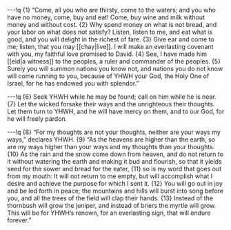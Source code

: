 ---!q
{1} “Come, all you who are thirsty,
come to the waters;
and you who have no money,
come, buy and eat!
Come, buy wine and milk
without money and without cost.
{2} Why spend money on what is not bread,
and your labor on what does not satisfy?
Listen, listen to me, and eat what is good,
and you will delight in the richest of fare.
{3} Give ear and come to me;
listen, that you may [[chay|live]].
I will make an everlasting covenant with you,
my faithful love promised to David.
{4} See, I have made him [[eid|a witness]] to the peoples,
a ruler and commander of the peoples.
{5} Surely you will summon nations you know not,
and nations you do not know will come running to you,
because of YHWH your God,
the Holy One of Israel,
for he has endowed you with splendor.”

---!q
{6} Seek YHWH while he may be found;
call on him while he is near.
{7} Let the wicked forsake their ways
and the unrighteous their thoughts.
Let them turn to YHWH, and he will have mercy on them,
and to our God, for he will freely pardon.

---!q
{8} “For my thoughts are not your thoughts,
neither are your ways my ways,”
declares YHWH.
{9} “As the heavens are higher than the earth,
so are my ways higher than your ways
and my thoughts than your thoughts.
{10} As the rain and the snow
come down from heaven,
and do not return to it
without watering the earth
and making it bud and flourish,
so that it yields seed for the sower and bread for the eater,
{11} so is my word that goes out from my mouth:
It will not return to me empty,
but will accomplish what I desire
and achieve the purpose for which I sent it.
{12} You will go out in joy
and be led forth in peace;
the mountains and hills
will burst into song before you,
and all the trees of the field
will clap their hands.
{13} Instead of the thornbush will grow the juniper,
and instead of briers the myrtle will grow.
This will be for YHWH’s renown,
for an everlasting sign,
that will endure forever.”